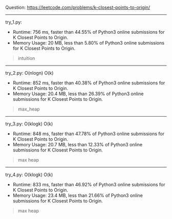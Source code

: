 Question: https://leetcode.com/problems/k-closest-points-to-origin/

---

try_1.py:
* Runtime: 756 ms, faster than 44.55% of Python3 online submissions for K Closest Points to Origin.
* Memory Usage: 20 MB, less than 5.80% of Python3 online submissions for K Closest Points to Origin.

> intuition

---

try_2.py: O(nlogn) O(k)

* Runtime: 852 ms, faster than 40.38% of Python3 online submissions for K Closest Points to Origin.
* Memory Usage: 20.4 MB, less than 26.39% of Python3 online submissions for K Closest Points to Origin.

> max_heap

---

try_3.py: O(klogk) O(k)

* Runtime: 848 ms, faster than 47.78% of Python3 online submissions for K Closest Points to Origin.
* Memory Usage: 20.7 MB, less than 12.33% of Python3 online submissions for K Closest Points to Origin.

> max heap

---

try_4.py: O(klogk) O(k)

* Runtime: 833 ms, faster than 46.92% of Python3 online submissions for K Closest Points to Origin.
* Memory Usage: 23.4 MB, less than 21.66% of Python3 online submissions for K Closest Points to Origin.

> max heap